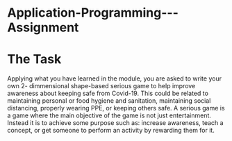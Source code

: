 # Application-Programming---Assignment

# The Task
Applying what you have learned in the module, you are asked to write your own 2- dimmensional shape-based serious game to help improve awareness about keeping safe from Covid-19. This could be related to maintaining personal or food hygiene and sanitation, maintaining social distancing, properly wearing PPE, or keeping others safe. A serious game is a game where the main objective of the game is not just entertainment. Instead it is to achieve some purpose such as: increase awareness, teach a concept, or get someone to perform an activity by rewarding them for it.
